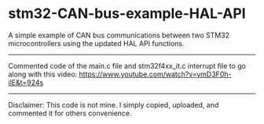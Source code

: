 # stm32-CAN-bus-example-HAL-API
A simple example of CAN bus communications between two STM32 microcontrollers using the updated HAL API functions. 
_______________________________________________________________________________________________________________________________
Commented code of the main.c file and stm32f4xx_it.c interrupt file to go along with this video: https://www.youtube.com/watch?v=ymD3F0h-ilE&t=924s
_______________________________________________________________________________________________________________________________
Disclaimer: This code is not mine. I simply copied, uploaded, and commented it for others convenience.
